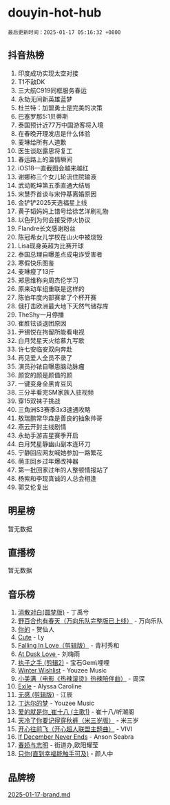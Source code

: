 # douyin-hot-hub

`最后更新时间：2025-01-17 05:16:32 +0800`

## 抖音热榜

1. 印度成功实现太空对接
1. T1不敌DK
1. 三大航C919同框服务春运
1. 永劫无间新英雄蓝梦
1. 杜兰特：加盟勇士是完美的决策
1. 巴塞罗那5:1贝蒂斯
1. 泰国预计近77万中国游客将入境
1. 在春晚开理发店是什么体验
1. 麦琳给所有人道歉
1. 医生谈赵露思将复工
1. 春运路上的温情瞬间
1. iOS18一直截图会越来越红
1. 谢娜称三个女儿轮流住院输液
1. 武动乾坤第五季直通大结局
1. 宋慧乔首谈与宋仲基离婚原因
1. 金铲铲2025天选福星上线
1. 黄子韬妈妈上错号给徐艺洋刷礼物
1. 以色列为何会接受停火协议
1. Flandre长文感谢粉丝
1. 陈冠希女儿学校在山火中被烧毁
1. Lisa现身英超为比赛开球
1. 泰国总理自曝差点成电诈受害者
1. 寒假快乐图鉴
1. 麦琳瘦了13斤
1. 郑思维称向周杰伦学习
1. 原来动车组重联是这样的
1. 陈伯年度内部赛拿了个杯开赛
1. 俄打击欧洲最大地下天然气储存库
1. TheShy一月停播
1. 崔胜铉谈退团原因
1. 尹锡悦在拘留所能看电视
1. 白月梵星天火给慕九写歌
1. 许七安临安双向奔赴
1. 再见爱人全员不录了
1. 演员孙铱自曝患脑动脉瘤
1. 颜安的颜是颜值的颜
1. 一键变身全黑肯豆风
1. 三分半看完SM家族入驻视频
1. 穿15双袜子挑战
1. 三角洲S3赛季3x3速通攻略
1. 敖瑞鹏常华森是善良的抽象帅哥
1. 燕云开封主线剧情
1. 永劫手游吉星赛季开启
1. 白月梵星静幽山副本连环刀
1. 宁静回应网友喊她参加一路繁花
1. 萌主回乡过年爆改神器
1. 第一批回家过年的人整顿情报站了
1. 杨紫和李现真诚的人总会相逢
1. 郭艾伦复出

## 明星榜

暂无数据

## 直播榜

暂无数据

## 音乐榜

1. [消散对白(圆梦版)](https://sf5-hl-cdn-tos.douyinstatic.com/obj/tos-cn-ve-2774/og4jB5I5IizzoZVAAAzWgBMAsMDWoArfwBOiFs) - 丁禹兮
1. [野百合也有春天（万向乐队完整版已上线）](https://sf5-hl-cdn-tos.douyinstatic.com/obj/tos-cn-ve-2774/oMnUxhRAMiAGBqDtIPBQ7ACYQZFlJCftcgeDJE) - 万向乐队
1. [你的](https://sf5-hl-cdn-tos.douyinstatic.com/obj/tos-cn-ve-2774/oYuIeKf42jB7sEV6B2upMdpYAgfrQWj0FeRegh) - 贺仙人
1. [Cute](https://sf5-hl-cdn-tos.douyinstatic.com/obj/tos-cn-ve-2774/o4IbIzHWKAAB4wsS5qMBRiiAlEBGTpQRNfFvuo) - Ly
1. [Falling In Love（剪辑版）](https://sf5-hl-cdn-tos.douyinstatic.com/obj/tos-cn-ve-2774/o8ajpA8zzgBPahbBIO8AcKGBLJezFCRd1wfP9f) - 青村秀和
1. [ At Dusk  Love ](https://sf5-hl-cdn-tos.douyinstatic.com/obj/tos-cn-ve-2774/o8CrpCf5CaYgI4ZrtQgMQAFEfuGqNnRSDQAPBc) - 刘嗨雨
1. [执子之手 (剪辑2)](https://sf5-hl-cdn-tos.douyinstatic.com/obj/tos-cn-ve-2774/oUoZLQjCc31XzqsBnBQUNgeKtYPBcgbFDwtfcu) - 宝石Gem\哩哩
1. [Winter Wishlist](https://sf5-hl-cdn-tos.douyinstatic.com/obj/tos-cn-ve-2774/oIIgUOeamCFCVAzxN6MFRLIBlLGpUqQxeeHrLE) - Youzee Music
1. [小美满（电影《热辣滚烫》热辣陪伴曲）](https://sf5-hl-cdn-tos.douyinstatic.com/obj/tos-cn-ve-2774/o0GAn2lSgfZIDUgtevCGDQYnFg4CwnrBaxbTZL) - 周深
1. [Exile](https://sf5-hl-cdn-tos.douyinstatic.com/obj/tos-cn-ve-2774/oYj4gAQTknKE3WW0Je8KGmQ7z1cA4FefwtbufD) - Alyssa Caroline
1. [无感 (剪辑版)](https://sf5-hl-cdn-tos.douyinstatic.com/obj/tos-cn-ve-2774/o0eIsUzJBDlQaQFC5OFlgbMEZC1TFYBftOBn6p) - 江辰
1. [丁达尔的梦](https://sf5-hl-cdn-tos.douyinstatic.com/obj/tos-cn-ve-2774/oMU3WirUZBVQkAC9ccG5P2IQirziZM2RTInUY) - Youzee Music
1. [爱的就是你_崔十八 (主歌1)](https://sf5-hl-cdn-tos.douyinstatic.com/obj/tos-cn-ve-2774/oI5BO5DhFZ6UTcNCnZaOCBLtZ7WIMQGfgnXf5E) - 崔十八/听潮阁
1. [天冷了你要记得穿秋裤（米三岁版）](https://sf5-hl-cdn-tos.douyinstatic.com/obj/tos-cn-ve-2774/oQlIwVIDWiZ6BQilAorS7MA0AgCkQDvcZAdm1) - 米三岁
1. [开心往前飞（开心超人联盟主题曲）](https://sf6-cdn-tos.douyinstatic.com/obj/tos-cn-ve-2774/9d8fb7c82cf1421fb93a9fe925275e0a) - VIVI
1. [If December Never Ends](https://sf3-cdn-tos.douyinstatic.com/obj/tos-cn-ve-2774/oY1IQMoTgCFIBg8RZifyqlBBt1UFgitTYmxeOS) - Anson Seabra
1. [春娇与志明](https://sf5-hl-cdn-tos.douyinstatic.com/obj/tos-cn-ve-2774/e530d8fceb7044b39707d7f9ff54add1) - 街道办,欧阳耀莹
1. [只你(直到幸福能触手可及)](https://sf5-hl-cdn-tos.douyinstatic.com/obj/tos-cn-ve-2774/o0lBkRDzFTeaVSUz3ZZSCBVtZ5DIMQGfgmEAuE) - 颜人中

## 品牌榜

[2025-01-17-brand.md](2025-01-17-brand.md)

